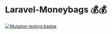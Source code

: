 # Laravel-Moneybags 💰💰

[![Mutation testing badge](https://img.shields.io/endpoint?style=flat-square&url=https%3A%2F%2Fbadge-api.stryker-mutator.io%2Fgithub.com%2Fpatricksamson%2Flaravel-moneybags%2Fmain)](https://dashboard.stryker-mutator.io/reports/github.com/patricksamson/laravel-moneybags/main)

